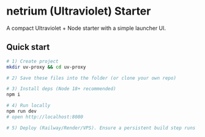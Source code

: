# netrium (Ultraviolet) Starter

A compact Ultraviolet + Node starter with a simple launcher UI.

## Quick start

```bash
# 1) Create project
mkdir uv-proxy && cd uv-proxy

# 2) Save these files into the folder (or clone your own repo)

# 3) Install deps (Node 18+ recommended)
npm i

# 4) Run locally
npm run dev
# open http://localhost:8080

# 5) Deploy (Railway/Render/VPS). Ensure a persistent build step runs `npm i` so UV assets copy to /public/uv

